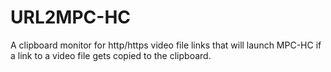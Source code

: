 # URL2MPC-HC
A clipboard monitor for http/https video file links that will launch MPC-HC if a link to a video file gets copied to the clipboard.
